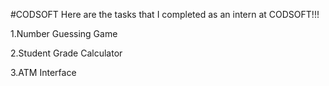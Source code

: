 #CODSOFT
Here are the tasks that I completed as an intern at CODSOFT!!!

1.Number Guessing Game

2.Student Grade Calculator

3.ATM Interface
